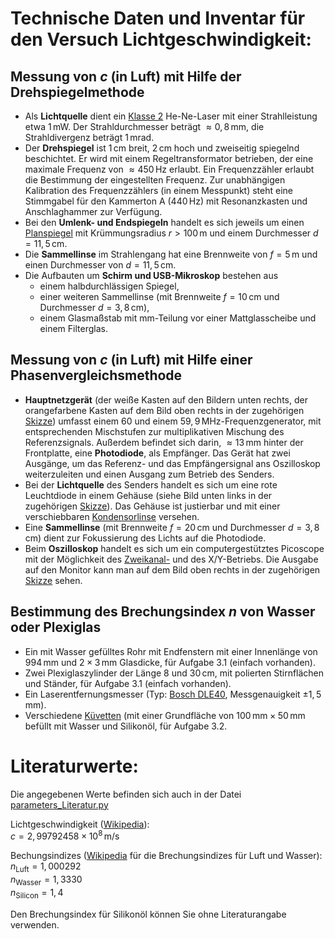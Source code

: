 # Technische Daten und Inventar für den Versuch Lichtgeschwindigkeit:

## Messung von $c$ (in Luft) mit Hilfe der Drehspiegelmethode 

- Als **Lichtquelle** dient ein [Klasse 2](https://de.wikipedia.org/wiki/Laser#Laserklassen) He-Ne-Laser mit einer Strahlleistung etwa $1\,\mathrm{mW}$. Der Strahldurchmesser beträgt $\approx0,8\,\mathrm{mm}$, die Strahldivergenz beträgt $1\,\mathrm{mrad}$.
- Der **Drehspiegel** ist $1\,\mathrm{cm}$ breit, $2\,\mathrm{cm}$ hoch und zweiseitig spiegelnd beschichtet. Er wird mit einem Regeltransformator betrieben, der eine maximale Frequenz von  $\approx450\,\mathrm{Hz}$ erlaubt. Ein Frequenzzähler erlaubt die Bestimmung der eingestellten Frequenz. Zur unabhängigen Kalibration des Frequenzzählers (in einem Messpunkt) steht eine Stimmgabel für den Kammerton A  ($440\,\mathrm{Hz}$) mit Resonanzkasten und Anschlaghammer zur Verfügung.
- Bei den **Umlenk- und Endspiegeln** handelt es sich jeweils um einen [Planspiegel](https://de.wikipedia.org/wiki/Planspiegel) mit Krümmungsradius $r>100\,\mathrm{m}$ und einem Durchmesser $d=11,5\,\mathrm{cm}$. 
- Die **Sammellinse** im Strahlengang hat eine Brennweite von $f=5\,\mathrm{m}$ und einen Durchmesser von $d=11,5\,\mathrm{cm}$.  
- Die Aufbauten um **Schirm und USB-Mikroskop** bestehen aus 
  - einem halbdurchlässigen Spiegel, 
  - einer weiteren Sammellinse (mit Brennweite $f=10\,\mathrm{cm}$ und Durchmesser $d=3,8\,\mathrm{cm}$), 
  - einem Glasmaßstab mit $\mathrm{mm}$-Teilung vor einer Mattglasscheibe und einem Filterglas.

## Messung von $c$ (in Luft) mit Hilfe einer Phasenvergleichsmethode

- **Hauptnetzgerät** (der weiße Kasten auf den Bildern unten rechts, der orangefarbene Kasten auf dem Bild oben rechts in der zugehörigen [Skizze](https://git.scc.kit.edu/etp-lehre/p1-for-students/-/blob/main/Lichtgeschwindigkeit/figures/Phasenvergleichsmethode.png)) umfasst einem $60$ und einem $59,9\,\mathrm{MHz}$-Frequenzgenerator, mit entsprechenden Mischstufen zur multiplikativen Mischung des Referenzsignals. Außerdem befindet sich darin, $\approx13\,\mathrm{mm}$ hinter der Frontplatte, eine **Photodiode**, als Empfänger. Das Gerät hat zwei Ausgänge, um das Referenz- und das Empfängersignal ans Oszilloskop weiterzuleiten und einen Ausgang zum Betrieb des Senders. 
- Bei der **Lichtquelle** des Senders handelt es sich um eine rote Leuchtdiode in einem Gehäuse (siehe Bild unten links in der zugehörigen [Skizze](https://git.scc.kit.edu/etp-lehre/p1-for-students/-/blob/main/Lichtgeschwindigkeit/figures/Phasenvergleichsmethode.png)). Das Gehäuse ist justierbar und mit einer verschiebbaren [Kondensorlinse](https://de.wikipedia.org/wiki/Kondensor) versehen.
- Eine **Sammellinse** (mit Brennweite $f=20\,\mathrm{cm}$ und Durchmesser $d=3,8\,\mathrm{cm}$) dient zur Fokussierung des Lichts auf die Photodiode.
- Beim **Oszilloskop** handelt es sich um ein computergestütztes Picoscope mit der Möglichkeit des [Zweikanal-](https://de.wikipedia.org/wiki/Oszilloskop#Mehrkanalbetrieb) und des X/Y-Betriebs. Die Ausgabe auf den Monitor kann man auf dem Bild oben rechts in der zugehörigen [Skizze](https://git.scc.kit.edu/etp-lehre/p1-for-students/-/blob/main/Lichtgeschwindigkeit/figures/Phasenvergleichsmethode.png) sehen.

## Bestimmung des Brechungsindex $n$ von Wasser oder Plexiglas

- Ein mit Wasser gefülltes Rohr mit Endfenstern mit einer Innenlänge von $994\,\mathrm{mm}$ und $2\times3\,\mathrm{mm}$ Glasdicke, für Aufgabe 3.1 (einfach vorhanden).
- Zwei Plexiglaszylinder der Länge $8$ und $30\,\mathrm{cm}$, mit polierten Stirnflächen und Ständer, für Aufgabe 3.1 (einfach vorhanden).
- Ein Laserentfernungsmesser (Typ: [Bosch DLE40](https://www.laserentfernungsmesser-test.de/tests/bosch-dle-40-blau-laserentfernungsmesser-test/), Messgenauigkeit $\pm1,5\,\mathrm{mm}$). 
- Verschiedene [Küvetten](https://de.wikipedia.org/wiki/K%C3%BCvette) (mit einer Grundfläche von $100\,\mathrm{mm} \times 50\,\mathrm{mm}$ befüllt mit Wasser und Silikonöl, für Aufgabe 3.2.

# Literaturwerte:

Die angegebenen Werte befinden sich auch in der Datei [parameters_Literatur.py](https://git.scc.kit.edu/etp-lehre/p1-for-students/-/blob/main/Lichtgeschwindigkeit/params/parameters_Literatur.py)

Lichtgeschwindigkeit ([Wikipedia](https://de.wikipedia.org/wiki/Lichtgeschwindigkeit)):<br>$c=2,99792458\times10^{8}\,\mathrm{m/s}$

Bechungsindizes ([Wikipedia](https://de.wikipedia.org/wiki/Brechungsindex) für die Brechungsindizes für Luft und Wasser):<br>$n_{\mathrm{Luft}}=1,000 292$<br> $n_{\mathrm{Wasser}}=1,3330$<br>$n_{\mathrm{Silicon}}=1,4$

Den Brechungsindex für Silikonöl können Sie ohne Literaturangabe verwenden.  